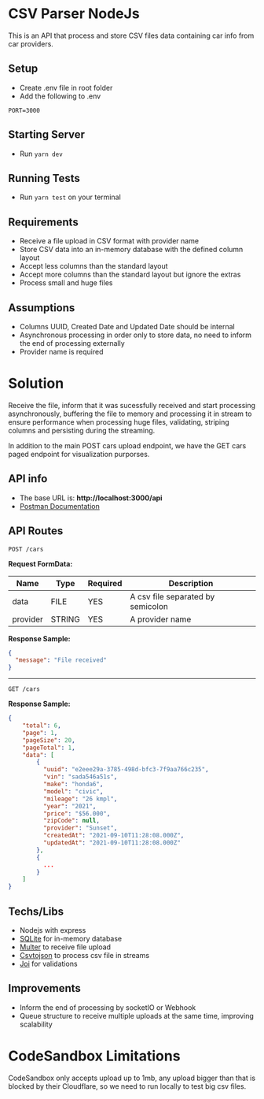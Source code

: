 # CSV Parser NodeJs

This is an API that process and store CSV files data containing car info from car providers.

## Setup

- Create .env file in root folder
- Add the following to .env
```
PORT=3000
```

## Starting Server

- Run `yarn dev`

## Running Tests

- Run `yarn test` on your terminal


## Requirements

- Receive a file upload in CSV format with provider name
- Store CSV data into an in-memory database with the defined column layout
- Accept less columns than the standard layout
- Accept more columns than the standard layout but ignore the extras
- Process small and huge files

## Assumptions

- Columns UUID, Created Date and Updated Date should be internal
- Asynchronous processing in order only to store data, no need to inform the end of processing externally
- Provider name is required

# Solution

Receive the file, inform that it was sucessfully received and start processing asynchronously, buffering the file to memory and processing it in stream to ensure performance when processing huge files, validating, striping columns and persisting during the streaming.

In addition to the main POST cars upload endpoint, we have the GET cars paged endpoint for visualization purporses.

## API info
* The base URL is: **http://localhost:3000/api**
* [Postman Documentation](https://documenter.getpostman.com/view/2146553/U16kpQFa)

## API Routes


```
POST /cars
```
**Request FormData:**

Name | Type | Required | Description
------------ | ------------ | ------------ | ------------
data | FILE | YES | A csv file separated by semicolon
provider | STRING | YES | A provider name

**Response Sample:**
```json
{
  "message": "File received"
}
```

---

```
GET /cars
```

**Response Sample:**
```json
{
    "total": 6,
    "page": 1,
    "pageSize": 20,
    "pageTotal": 1,
    "data": [
        {
          "uuid": "e2eee29a-3785-498d-bfc3-7f9aa766c235",
          "vin": "sada546a51s",
          "make": "honda6",
          "model": "civic",
          "mileage": "26 kmpl",
          "year": "2021",
          "price": "$56.000",
          "zipCode": null,
          "provider": "Sunset",
          "createdAt": "2021-09-10T11:28:08.000Z",
          "updatedAt": "2021-09-10T11:28:08.000Z"
        },
        {
          ...
        }
    ]
}
```

## Techs/Libs

- Nodejs with express
- [SQLite](https://www.npmjs.com/package/sqlite) for in-memory database
- [Multer](https://www.npmjs.com/package/multer) to receive file upload
- [Csvtojson](https://www.npmjs.com/package/csvtojson) to process csv file in streams
- [Joi](https://www.npmjs.com/package/joi) for validations

## Improvements

- Inform the end of processing by socketIO or Webhook
- Queue structure to receive multiple uploads at the same time, improving scalability

# CodeSandbox Limitations

CodeSandbox only accepts upload up to 1mb, any upload bigger than that is blocked by their Cloudflare, so we need to run locally to test big csv files.
